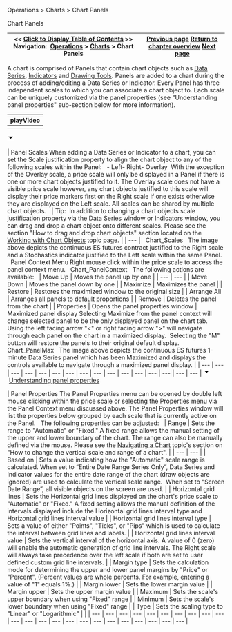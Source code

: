 ﻿
Operations > Charts > Chart Panels

Chart Panels

| << [Click to Display Table of Contents](chart_panels.md) >> **Navigation:**     [Operations](operations.md) > [Charts](charts.md) > Chart Panels | [Previous page](navigating_a_chart.md) [Return to chapter overview](charts.md) [Next page](chart_objects.md) |
| --- | --- |
A chart is comprised of Panels that contain chart objects such as [Data Series](working_with_price_data.md), [Indicators](working_with_indicators.md) and [Drawing Tools](working_with_drawing_tools__ob.md). Panels are added to a chart during the process of adding/editing a Data Series or Indicator. Every Panel has three independent scales to which you can associate a chart object to. Each scale can be uniquely customized via the panel properties (see "Understanding panel properties" sub-section below for more information).
 

| playVideo |
| --- |
|  |
![tog_minus](tog_minus.gif)

| Panel Scales When adding a Data Series or Indicator to a chart, you can set the Scale justification property to align the chart object to any of the following scales within the Panel:   - Left- Right- Overlay  With the exception of the Overlay scale, a price scale will only be displayed in a Panel if there is one or more chart objects justified to it. The Overlay scale does not have a visible price scale however, any chart objects justified to this scale will display their price markers first on the Right scale if one exists otherwise they are displayed on the Left scale. All scales can be shared by multiple chart objects.      | Tip:  In addition to changing a chart objects scale justification property via the Data Series window or Indicators window, you can drag and drop a chart object onto different scales. Please see the section "How to drag and drop chart objects" section located on the [Working with Chart Objects](working_with_chart_objects.md) topic page. | | --- |      Chart_Scales   The image above depicts the continuous ES futures contract justified to the Right scale and a Stochastics indicator justified to the Left scale within the same Panel.   Panel Context Menu Right mouse click within the price scale to access the panel context menu.    Chart_PanelContext   The following actions are available:     | Move Up | Moves the panel up by one | | --- | --- | | Move Down | Moves the panel down by one | | Maximize | Maximizes the panel | | Restore | Restores the maximized window to the original size | | Arrange All | Arranges all panels to default proportions | | Remove | Deletes the panel from the chart | | Properties | Opens the panel properties window |        Maximized panel display Selecting Maximize from the panel context will change selected panel to be the only displayed panel on the chart tab. Using the left facing arrow "<" or right facing arrow ">" will navigate through each panel on the chart in a maximized display.  Selecting the "M" button will restore the panels to their original default display.    Chart_PanelMax   The image above depicts the continuous ES futures 1-minute Data Series panel which has been Maximized and displays the controls available to navigate through a maximized panel display. |
| --- | --- | --- | --- | --- | --- | --- | --- | --- | --- | --- | --- | --- | --- | --- | --- |
![tog_minus](tog_minus.gif)        [Understanding panel properties](javascript:HMToggle('toggle','UnderstandingPanelProperties','UnderstandingPanelProperties_ICON'))

| Panel Properties The Panel Properties menu can be opened by double left mouse clicking within the price scale or selecting the Properties menu via the Panel Context menu discussed above. The Panel Properties window will list the properties below grouped by each scale that is currently active on the Panel.   The following properties can be adjusted:     | Range | Sets the range to "Automatic" or "Fixed." A fixed range allows the manual setting of the upper and lower boundary of the chart. The range can also be manually defined via the mouse. Please see the [Navigating a Chart](navigating_a_chart.md) topic's section on "How to change the vertical scale and range of a chart". | | --- | --- | | Based on | Sets a value indicating how the "Automatic" scale range is calculated.  When set to “Entire Date Range Series Only”, Data Series and Indicator values for the entire date range of the chart (draw objects are ignored) are used to calculate the vertical scale range.  When set to “Screen Date Range”, all visible objects on the screen are used. | | Horizontal grid lines | Sets the Horizontal grid lines displayed on the chart's price scale to "Automatic" or "Fixed." A fixed setting allows the manual definition of the intervals displayed include the Horizontal grid lines interval type and Horizontal grid lines interval value | | Horizontal grid lines interval type | Sets a value of either "Points", "Ticks", or "Pips" which is used to calculate the interval between grid lines and labels. | | Horizontal grid lines interval value | Sets the vertical interval of the horizontal axis. A value of 0 (zero) will enable the automatic generation of grid line intervals. The Right scale will always take precedence over the left scale if both are set to user defined custom grid line intervals. | | Margin type | Sets the calculation mode for determining the upper and lower panel margins by "Price" or "Percent". (Percent values are whole percents. For example, entering a value of "1" equals 1%.) | | Margin lower | Sets the lower margin value | | Margin upper | Sets the upper margin value | | Maximum | Sets the scale's upper boundary when using "Fixed" range | | Minimum | Sets the scale's lower boundary when using "Fixed" range | | Type | Sets the scaling type to "Linear" or "Logarithmic" | |
| --- | --- | --- | --- | --- | --- | --- | --- | --- | --- | --- | --- | --- | --- | --- | --- | --- | --- | --- | --- | --- | --- | --- |

